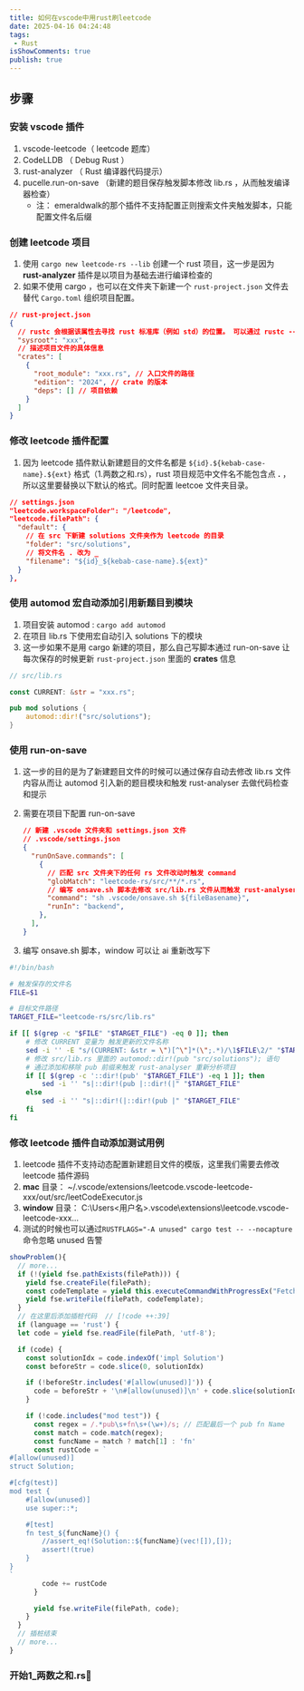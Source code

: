 ```yaml
---
title: 如何在vscode中用rust刷leetcode
date: 2025-04-16 04:24:48
tags:
 - Rust
isShowComments: true
publish: true
---
```


## 步骤

### 安装 vscode 插件

1. vscode-leetcode（ leetcode 题库）
2. CodeLLDB （ Debug Rust ）
3. rust-analyzer （ Rust 编译器代码提示）
4. pucelle.run-on-save （新建的题目保存触发脚本修改 lib.rs ，从而触发编译器检查）
    - 注： emeraldwalk的那个插件不支持配置正则搜索文件夹触发脚本，只能配置文件名后缀

### 创建 leetcode 项目

1. 使用 `cargo new leetcode-rs --lib` 创建一个 rust 项目，这一步是因为 **rust-analyzer** 插件是以项目为基础去进行编译检查的
2. 如果不使用 cargo ，也可以在文件夹下新建一个 `rust-project.json` 文件去替代 `Cargo.toml` 组织项目配置。

```json
// rust-project.json
{
  // rustc 会根据该属性去寻找 rust 标准库（例如 std）的位置。 可以通过 rustc --print sysroot 来获取 sysroot 的值。
  "sysroot": "xxx", 
  // 描述项目文件的具体信息
  "crates": [ 
    {
      "root_module": "xxx.rs", // 入口文件的路径
      "edition": "2024", // crate 的版本
      "deps": [] // 项目依赖
    }
  ]
}

```

### 修改 leetcode 插件配置

1. 因为 leetcode 插件默认新建题目的文件名都是  `${id}.${kebab-case-name}.${ext}` 格式（1.两数之和.rs），rust 项目规范中文件名不能包含点 **.** ，所以这里要替换以下默认的格式。同时配置 leetcoe 文件夹目录。

```json
// settings.json
"leetcode.workspaceFolder": "/leetcode",
"leetcode.filePath": {
  "default": {
    // 在 src 下新建 solutions 文件夹作为 leetcode 的目录
    "folder": "src/solutions",
    // 将文件名 . 改为 _
    "filename": "${id}_${kebab-case-name}.${ext}"
  }
},
```

### 使用 automod 宏自动添加引用新题目到模块

1. 项目安装 automod : `cargo add automod`
2. 在项目 lib.rs 下使用宏自动引入 solutions 下的模块
3. 这一步如果不是用 cargo 新建的项目，那么自己写脚本通过 run-on-save 让每次保存的时候更新 `rust-project.json` 里面的 **crates** 信息

```rust
// src/lib.rs 

const CURRENT: &str = "xxx.rs";

pub mod solutions {
    automod::dir!("src/solutions");
}
```

### 使用 run-on-save

1. 这一步的目的是为了新建题目文件的时候可以通过保存自动去修改 lib.rs 文件内容从而让 automod 引入新的题目模块和触发 rust-analyser 去做代码检查和提示
2. 需要在项目下配置 run-on-save

    ```json
    // 新建 .vscode 文件夹和 settings.json 文件
    // .vscode/settings.json
    {
      "runOnSave.commands": [
        {
          // 匹配 src 文件夹下的任何 rs 文件改动时触发 command 
          "globMatch": "leetcode-rs/src/**/*.rs",
          // 编写 onsave.sh 脚本去修改 src/lib.rs 文件从而触发 rust-analyser 重新分析项目，这里我把脚本都丢进.vscode 文件夹内
          "command": "sh .vscode/onsave.sh ${fileBasename}", 
          "runIn": "backend",
        },
      ],
    }
    ```

3. 编写 onsave.sh 脚本，window 可以让 ai 重新改写下

```bash .vscode/onsave.sh
#!/bin/bash

# 触发保存的文件名
FILE=$1

# 目标文件路径
TARGET_FILE="leetcode-rs/src/lib.rs"

if [[ $(grep -c "$FILE" "$TARGET_FILE") -eq 0 ]]; then
    # 修改 CURRENT 变量为 触发更新的文件名称
    sed -i '' -E "s/(CURRENT: &str = \")[^\"]*(\";.*)/\1$FILE\2/" "$TARGET_FILE"
    # 修改 src/lib.rs 里面的 automod::dir!(pub "src/solutions"); 语句
    # 通过添加和移除 pub 前缀来触发 rust-analyser 重新分析项目
    if [[ $(grep -c '::dir!(pub' "$TARGET_FILE") -eq 1 ]]; then
        sed -i '' "s|::dir!(pub |::dir!(|" "$TARGET_FILE"
    else
        sed -i '' "s|::dir!(|::dir!(pub |" "$TARGET_FILE"
    fi
fi
```

### 修改 leetcode 插件自动添加测试用例

1. leetcode 插件不支持动态配置新建题目文件的模版，这里我们需要去修改 leetcode 插件源码
2. **mac** 目录： ~/.vscode/extensions/leetcode.vscode-leetcode-xxx/out/src/leetCodeExecutor.js
3. **window** 目录： C:\Users\<用户名>\.vscode\extensions\leetcode.vscode-leetcode-xxx\...
4. 测试的时候也可以通过`RUSTFLAGS="-A unused" cargo test -- --nocapture`命令忽略 unused 告警

```js
showProblem(){
  // more...
  if (!(yield fse.pathExists(filePath))) {
    yield fse.createFile(filePath);
    const codeTemplate = yield this.executeCommandWithProgressEx("Fetching problem data...", this.nodeExecutable, cmd);
    yield fse.writeFile(filePath, codeTemplate);
  }
  // 在这里后添加插桩代码  // [!code ++:39]
  if (language == 'rust') {
  let code = yield fse.readFile(filePath, 'utf-8');

  if (code) {
    const solutionIdx = code.indexOf('impl Solution')
    const beforeStr = code.slice(0, solutionIdx)

    if (!beforeStr.includes('#[allow(unused)]')) {
      code = beforeStr + '\n#[allow(unused)]\n' + code.slice(solutionIdx)
    }

    if (!code.includes("mod test")) {
      const regex = /.*pub\s+fn\s+(\w+)/s; // 匹配最后一个 pub fn Name
      const match = code.match(regex);
      const funcName = match ? match[1] : 'fn'
      const rustCode = `
#[allow(unused)]
struct Solution;

#[cfg(test)]
mod test {
    #[allow(unused)]
    use super::*;

    #[test]
    fn test_${funcName}() {
        //assert_eq!(Solution::${funcName}(vec![]),[]);
        assert!(true)
    }
}
`
        code += rustCode
      }

      yield fse.writeFile(filePath, code);
    }
  }
  // 插桩结束
  // more...
}
```

### 开始1_两数之和.rs🤪
